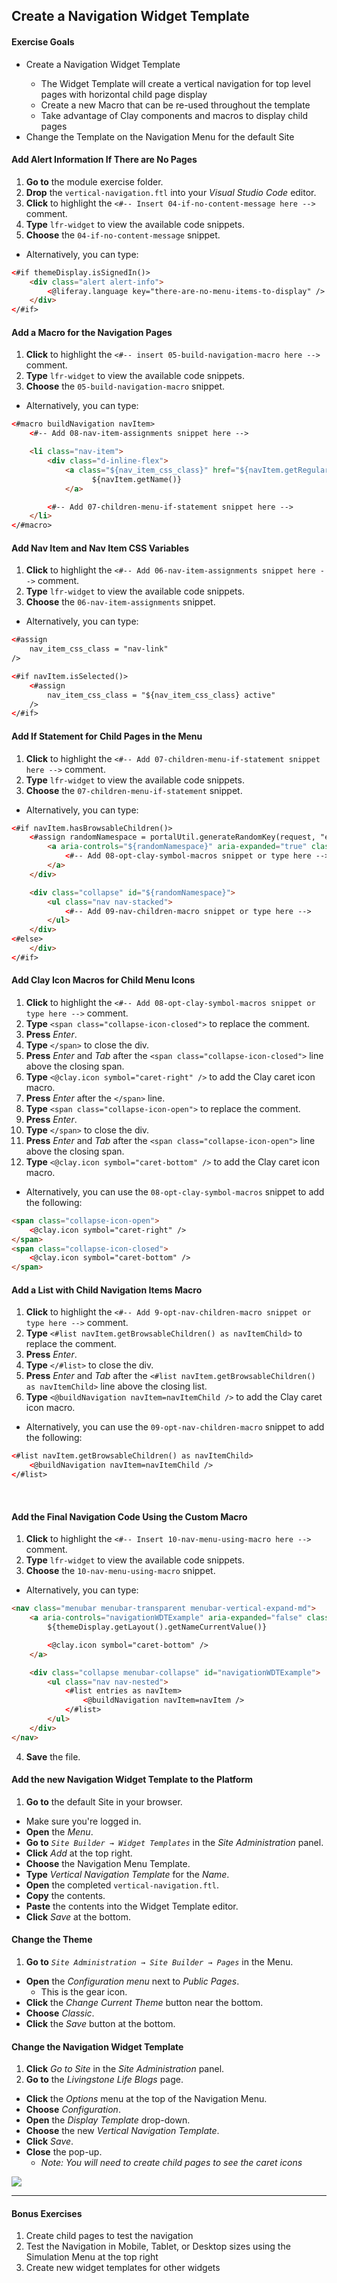 ## Create a Navigation Widget Template

<div class="ahead">
<h4>Exercise Goals</h4>
	<ul>
    <li>Create a Navigation Widget Template</li>
    <ul>
      <li>The Widget Template will create a vertical navigation for top level pages with horizontal child page display</li>
      <li>Create a new Macro that can be re-used throughout the template</li>
      <li>Take advantage of Clay components and macros to display child pages</li>
    </ul>
    <li>Change the Template on the Navigation Menu for the default Site</li>
	</ul>
</div>

#### Add Alert Information If There are No Pages
1. **Go to** the module exercise folder.  
2. **Drop** the `vertical-navigation.ftl` into your _Visual Studio Code_ editor.  
3. **Click** to highlight the `<#-- Insert 04-if-no-content-message here -->` comment.
4. **Type** `lfr-widget` to view the available code snippets.
5. **Choose** the `04-if-no-content-message` snippet.
  * Alternatively, you can type:

```HTML
<#if themeDisplay.isSignedIn()>
    <div class="alert alert-info">
        <@liferay.language key="there-are-no-menu-items-to-display" />
    </div>
</#if>
```

#### Add a Macro for the Navigation Pages
1. **Click** to highlight the `<#-- insert 05-build-navigation-macro here -->` comment.
2. **Type** `lfr-widget` to view the available code snippets.
3. **Choose** the `05-build-navigation-macro` snippet.
  * Alternatively, you can type:

```HTML
<#macro buildNavigation navItem>
    <#-- Add 08-nav-item-assignments snippet here -->

    <li class="nav-item">
        <div class="d-inline-flex">
            <a class="${nav_item_css_class}" href="${navItem.getRegularURL()}">
                  ${navItem.getName()}
            </a>

        <#-- Add 07-children-menu-if-statement snippet here -->
    </li>
</#macro>
```

#### Add Nav Item and Nav Item CSS Variables 
1. **Click** to highlight the `<#-- Add 06-nav-item-assignments snippet here -->` comment.
2. **Type** `lfr-widget` to view the available code snippets.
3. **Choose** the `06-nav-item-assignments` snippet.
  * Alternatively, you can type:

```HTML
<#assign
    nav_item_css_class = "nav-link"
/>

<#if navItem.isSelected()>
    <#assign
        nav_item_css_class = "${nav_item_css_class} active"
    />
</#if>
```

#### Add If Statement for Child Pages in the Menu
1. **Click** to highlight the `<#-- Add 07-children-menu-if-statement snippet here -->` comment.
2. **Type** `lfr-widget` to view the available code snippets.
3. **Choose** the `07-children-menu-if-statement` snippet.
  * Alternatively, you can type:

```HTML
<#if navItem.hasBrowsableChildren()>
    <#assign randomNamespace = portalUtil.generateRandomKey(request, "expandCollapse") />
        <a aria-controls="${randomNamespace}" aria-expanded="true" class="collapse-icon nav-link" data-toggle="collapse" href="#${randomNamespace}" role="button">
            <#-- Add 08-opt-clay-symbol-macros snippet or type here -->
        </a>
    </div>

    <div class="collapse" id="${randomNamespace}">
        <ul class="nav nav-stacked">
            <#-- Add 09-nav-children-macro snippet or type here -->
        </ul>
    </div>
<#else>
    </div>
</#if>
```

#### Add Clay Icon Macros for Child Menu Icons
1. **Click** to highlight the `<#-- Add 08-opt-clay-symbol-macros snippet or type here -->` comment.
2. **Type** `<span class="collapse-icon-closed">` to replace the comment.
3. **Press** _Enter_.
4. **Type** `</span>` to close the div.
5. **Press** _Enter_ and _Tab_ after the `<span class="collapse-icon-closed">` line above the closing span.
6. **Type** `<@clay.icon symbol="caret-right" />` to add the Clay caret icon macro.
7. **Press** _Enter_ after the `</span>` line.
8. **Type** `<span class="collapse-icon-open">` to replace the comment.
9. **Press** _Enter_.
10. **Type** `</span>` to close the div.
11. **Press** _Enter_ and _Tab_ after the `<span class="collapse-icon-open">` line above the closing span.
12. **Type** `<@clay.icon symbol="caret-bottom" />` to add the Clay caret icon macro.
  * Alternatively, you can use the `08-opt-clay-symbol-macros` snippet to add the following:

```HTML
<span class="collapse-icon-open">
    <@clay.icon symbol="caret-right" />
</span>
<span class="collapse-icon-closed">
    <@clay.icon symbol="caret-bottom" />
</span>
```
 
#### Add a List with Child Navigation Items Macro
1. **Click** to highlight the `<#-- Add 9-opt-nav-children-macro snippet or type here -->` comment.
2. **Type** `<#list navItem.getBrowsableChildren() as navItemChild>` to replace the comment.
3. **Press** _Enter_.
4. **Type** `</#list>` to close the div.
5. **Press** _Enter_ and _Tab_ after the `<#list navItem.getBrowsableChildren() as navItemChild>` line above the closing list.
6. **Type** `<@buildNavigation navItem=navItemChild />` to add the Clay caret icon macro.
  * Alternatively, you can use the `09-opt-nav-children-macro` snippet to add the following:

```HTML
<#list navItem.getBrowsableChildren() as navItemChild>
    <@buildNavigation navItem=navItemChild />
</#list>
```

<br />

#### Add the Final Navigation Code Using the Custom Macro 
1. **Click** to highlight the `<#-- Insert 10-nav-menu-using-macro here -->` comment.
2. **Type** `lfr-widget` to view the available code snippets.
3. **Choose** the `10-nav-menu-using-macro` snippet.
  * Alternatively, you can type:

```HTML
<nav class="menubar menubar-transparent menubar-vertical-expand-md">
    <a aria-controls="navigationWDTExample" aria-expanded="false" class="menubar-toggler" data-toggle="collapse" href="#navigationWDTExample" role="button">
        ${themeDisplay.getLayout().getNameCurrentValue()}

        <@clay.icon symbol="caret-bottom" />
    </a>

    <div class="collapse menubar-collapse" id="navigationWDTExample">
        <ul class="nav nav-nested">
            <#list entries as navItem>
                <@buildNavigation navItem=navItem />
            </#list>
        </ul>
    </div>
</nav>
```

4. **Save** the file.

#### Add the new Navigation Widget Template to the Platform
1. **Go to** the default Site in your browser.
  * Make sure you're logged in.
* **Open** the _Menu_.
* **Go to** _`Site Builder → Widget Templates`_ in the _Site Administration_ panel.
* **Click** _Add_ at the top right.
* **Choose** the Navigation Menu Template.
* **Type** _Vertical Navigation Template_ for the _Name_.
* **Open** the completed `vertical-navigation.ftl`.
* **Copy** the contents.
* **Paste** the contents into the Widget Template editor.
* **Click** _Save_ at the bottom.

#### Change the Theme
1. **Go to** _`Site Administration → Site Builder → Pages`_ in the Menu.
* **Open** the _Configuration menu_ next to _Public Pages_.
  * This is the gear icon.
* **Click** the _Change Current Theme_ button near the bottom.  
* **Choose** _Classic_.  
* **Click** the _Save_ button at the bottom.

#### Change the Navigation Widget Template
1. **Click** _Go to Site_ in the _Site Administration_ panel.
2. **Go to** the _Livingstone Life Blogs_ page.
* **Click** the _Options_ menu at the top of the Navigation Menu.
* **Choose** _Configuration_.
* **Open** the _Display Template_ drop-down.
* **Choose** the new _Vertical Navigation Template_.
* **Click** _Save_.
* **Close** the pop-up.
  * _Note: You will need to create child pages to see the caret icons_

<img src="../images/vertical-nav-finished.png" style="max-height: 100%;">

---

#### Bonus Exercises
1. Create child pages to test the navigation
2. Test the Navigation in Mobile, Tablet, or Desktop sizes using the Simulation Menu at the top right
3. Create new widget templates for other widgets